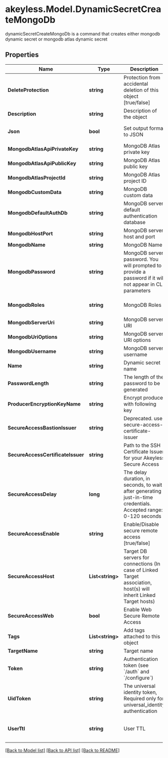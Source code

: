 # akeyless.Model.DynamicSecretCreateMongoDb
dynamicSecretCreateMongoDb is a command that creates either mongodb  dynamic secret or mongodb atlas dynamic secret

## Properties

Name | Type | Description | Notes
------------ | ------------- | ------------- | -------------
**DeleteProtection** | **string** | Protection from accidental deletion of this object [true/false] | [optional] 
**Description** | **string** | Description of the object | [optional] 
**Json** | **bool** | Set output format to JSON | [optional] [default to false]
**MongodbAtlasApiPrivateKey** | **string** | MongoDB Atlas private key | [optional] 
**MongodbAtlasApiPublicKey** | **string** | MongoDB Atlas public key | [optional] 
**MongodbAtlasProjectId** | **string** | MongoDB Atlas project ID | [optional] 
**MongodbCustomData** | **string** | MongoDB custom data | [optional] 
**MongodbDefaultAuthDb** | **string** | MongoDB server default authentication database | [optional] 
**MongodbHostPort** | **string** | MongoDB server host and port | [optional] 
**MongodbName** | **string** | MongoDB Name | [optional] 
**MongodbPassword** | **string** | MongoDB server password. You will prompted to provide a password if it will not appear in CLI parameters | [optional] 
**MongodbRoles** | **string** | MongoDB Roles | [optional] [default to "[]"]
**MongodbServerUri** | **string** | MongoDB server URI | [optional] 
**MongodbUriOptions** | **string** | MongoDB server URI options | [optional] 
**MongodbUsername** | **string** | MongoDB server username | [optional] 
**Name** | **string** | Dynamic secret name | 
**PasswordLength** | **string** | The length of the password to be generated | [optional] 
**ProducerEncryptionKeyName** | **string** | Encrypt producer with following key | [optional] 
**SecureAccessBastionIssuer** | **string** | Deprecated. use secure-access-certificate-issuer | [optional] 
**SecureAccessCertificateIssuer** | **string** | Path to the SSH Certificate Issuer for your Akeyless Secure Access | [optional] 
**SecureAccessDelay** | **long** | The delay duration, in seconds, to wait after generating just-in-time credentials. Accepted range: 0-120 seconds | [optional] 
**SecureAccessEnable** | **string** | Enable/Disable secure remote access [true/false] | [optional] 
**SecureAccessHost** | **List&lt;string&gt;** | Target DB servers for connections (In case of Linked Target association, host(s) will inherit Linked Target hosts) | [optional] 
**SecureAccessWeb** | **bool** | Enable Web Secure Remote Access | [optional] [default to false]
**Tags** | **List&lt;string&gt;** | Add tags attached to this object | [optional] 
**TargetName** | **string** | Target name | [optional] 
**Token** | **string** | Authentication token (see &#x60;/auth&#x60; and &#x60;/configure&#x60;) | [optional] 
**UidToken** | **string** | The universal identity token, Required only for universal_identity authentication | [optional] 
**UserTtl** | **string** | User TTL | [optional] [default to "60m"]

[[Back to Model list]](../README.md#documentation-for-models) [[Back to API list]](../README.md#documentation-for-api-endpoints) [[Back to README]](../README.md)

